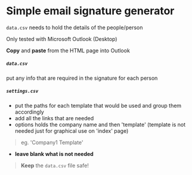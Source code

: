 # Simple email signature generator

`data.csv` needs to hold the details of the people/person

Only tested with Microsoft Outlook (Desktop) 

<b>Copy</b> and <b>paste</b> from the HTML page into Outlook

##### `data.csv`
put any info that are required in the signature for each person

##### `settings.csv`
 - put the paths for each template that would be used and group them accordingly
 - add all the links that are needed
 - options holds the company name and then 'template' (template is not needed just for graphical use on 'index' page)
  > eg. 'Company1 Template'
 - <b>leave blank what is not needed</b>


> <b>Keep</b> the `data.csv` file safe!
